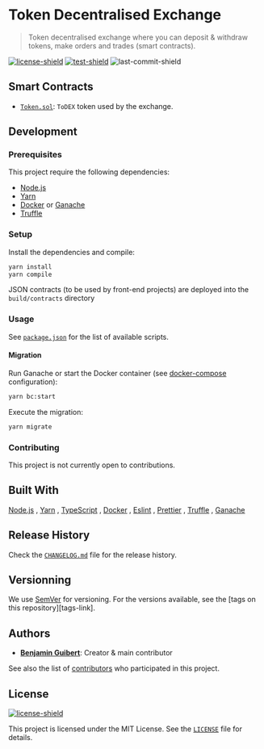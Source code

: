 # Token Decentralised Exchange

> Token decentralised exchange where you can deposit & withdraw tokens, make
> orders and trades (smart contracts).

[![license-shield][]](LICENSE)
[![test-shield][]][test-link]
![last-commit-shield][]

## Smart Contracts

- [`Token.sol`](src/contracts/Token.sol): `ToDEX` token used by the exchange.

## Development

### Prerequisites

This project require the following dependencies:

- [Node.js](https://nodejs.org)
- [Yarn](https://yarnpkg.com)
- [Docker](https://www.docker.com) or [Ganache](https://trufflesuite.com/ganache)
- [Truffle](https://trufflesuite.com/truffle)

### Setup

Install the dependencies and compile:

```bash
yarn install
yarn compile
```

JSON contracts (to be used by front-end projects) are deployed into the
`build/contracts` directory

### Usage

See [`package.json`](package.json) for the list of available scripts.

#### Migration

Run Ganache or start the Docker container (see [docker-compose](docker-compose.yml) configuration):

```bash
yarn bc:start
```

Execute the migration:

```bash
yarn migrate
```

### Contributing

This project is not currently open to contributions.

## Built With

[Node.js](https://nodejs.org)
, [Yarn](https://yarnpkg.com)
, [TypeScript](https://www.typescriptlang.org)
, [Docker](https://www.docker.com)
, [Eslint](https://eslint.org)
, [Prettier](https://prettier.io)
, [Truffle](https://trufflesuite.com/truffle)
, [Ganache](https://trufflesuite.com/ganache)

## Release History

Check the [`CHANGELOG.md`](CHANGELOG.md) file for the release history.

## Versionning

We use [SemVer](http://semver.org/) for versioning. For the versions available,
see the [tags on this repository][tags-link].

## Authors

- **[Benjamin Guibert](https://github.com/benjamin-guibert)**: Creator & main
  contributor

See also the list of [contributors][contributors-link] who participated in this
project.

## License

[![license-shield][]](LICENSE)

This project is licensed under the MIT License. See the [`LICENSE`](LICENSE)
file for details.

[contributors-link]: https://github.com/benjamin-guibert/todex-contracts/contributors
[license-shield]: https://img.shields.io/github/license/benjamin-guibert/todex-contracts.svg
[test-shield]: https://img.shields.io/github/workflow/status/benjamin-guibert/todex-contracts/Test
[test-link]: https://github.com/benjamin-guibert/todex-contracts/actions/workflows/test.yml
[last-commit-shield]: https://img.shields.io/github/last-commit/benjamin-guibert/todex-contracts
